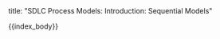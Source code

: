 <frontmatter>
title: "SDLC Process Models: Introduction: Sequential Models"
</frontmatter>

{{index_body}}
